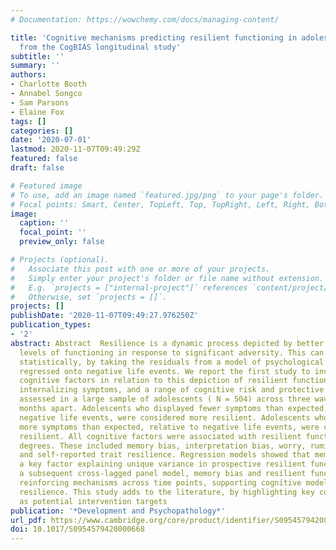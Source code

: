 ```yaml
---
# Documentation: https://wowchemy.com/docs/managing-content/

title: 'Cognitive mechanisms predicting resilient functioning in adolescence: Evidence
  from the CogBIAS longitudinal study'
subtitle: ''
summary: ''
authors:
- Charlotte Booth
- Annabel Songco
- Sam Parsons
- Elaine Fox
tags: []
categories: []
date: '2020-07-01'
lastmod: 2020-11-07T09:49:29Z
featured: false
draft: false

# Featured image
# To use, add an image named `featured.jpg/png` to your page's folder.
# Focal points: Smart, Center, TopLeft, Top, TopRight, Left, Right, BottomLeft, Bottom, BottomRight.
image:
  caption: ''
  focal_point: ''
  preview_only: false

# Projects (optional).
#   Associate this post with one or more of your projects.
#   Simply enter your project's folder or file name without extension.
#   E.g. `projects = ["internal-project"]` references `content/project/deep-learning/index.md`.
#   Otherwise, set `projects = []`.
projects: []
publishDate: '2020-11-07T09:49:27.976250Z'
publication_types:
- '2'
abstract: Abstract  Resilience is a dynamic process depicted by better than expected
  levels of functioning in response to significant adversity. This can be assessed
  statistically, by taking the residuals from a model of psychological functioning
  regressed onto negative life events. We report the first study to investigate multiple
  cognitive factors in relation to this depiction of resilient functioning. Life events,
  internalizing symptoms, and a range of cognitive risk and protective factors were
  assessed in a large sample of adolescents ( N = 504) across three waves spaced 12–18
  months apart. Adolescents who displayed fewer symptoms than expected, relative to
  negative life events, were considered more resilient. Adolescents who displayed
  more symptoms than expected, relative to negative life events, were considered less
  resilient. All cognitive factors were associated with resilient functioning to differing
  degrees. These included memory bias, interpretation bias, worry, rumination, self-esteem,
  and self-reported trait resilience. Regression models showed that memory bias was
  a key factor explaining unique variance in prospective resilient functioning. In
  a subsequent cross-lagged panel model, memory bias and resilient functioning were
  reinforcing mechanisms across time points, supporting cognitive models of emotional
  resilience. This study adds to the literature, by highlighting key cognitive mechanisms
  as potential intervention targets
publication: '*Development and Psychopathology*'
url_pdf: https://www.cambridge.org/core/product/identifier/S0954579420000668/type/journal_article
doi: 10.1017/S0954579420000668
---
```

